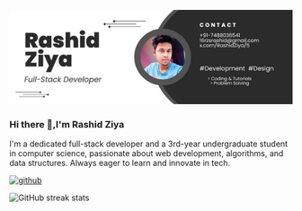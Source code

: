 
![Full Stack Developer](https://github.com/Rashidziya/Rashidziya/blob/main/Rashid%20Ziya%20(1).png)
### Hi there 👋,I'm Rashid Ziya
I'm a dedicated full-stack developer and a 3rd-year undergraduate student in computer science, passionate about web development, algorithms, and data structures. Always eager to learn and innovate in tech.





[<img src='https://cdn.jsdelivr.net/npm/simple-icons@3.0.1/icons/github.svg' alt='github' height='40'>](https://github.com/Rashidziya)  

![GitHub streak stats](https://streak-stats.demolab.com/?user=Rashidziya)  

